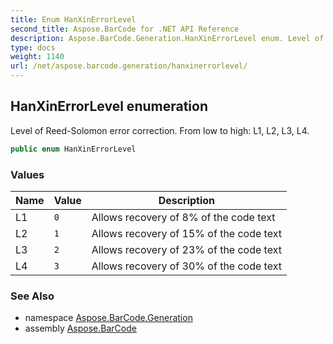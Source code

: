 ```yaml
---
title: Enum HanXinErrorLevel
second_title: Aspose.BarCode for .NET API Reference
description: Aspose.BarCode.Generation.HanXinErrorLevel enum. Level of ReedSolomon error correction. From low to high L1 L2 L3 L4
type: docs
weight: 1140
url: /net/aspose.barcode.generation/hanxinerrorlevel/
---
```

## HanXinErrorLevel enumeration

Level of Reed-Solomon error correction. From low to high: L1, L2, L3, L4.

```csharp
public enum HanXinErrorLevel
```

### Values

| Name | Value | Description |
| --- | --- | --- |
| L1 | `0` | Allows recovery of 8% of the code text |
| L2 | `1` | Allows recovery of 15% of the code text |
| L3 | `2` | Allows recovery of 23% of the code text |
| L4 | `3` | Allows recovery of 30% of the code text |

### See Also

* namespace [Aspose.BarCode.Generation](../../aspose.barcode.generation/)
* assembly [Aspose.BarCode](../../)


